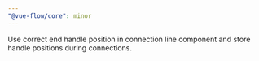 ```yaml
---
"@vue-flow/core": minor
---
```


Use correct end handle position in connection line component and store handle positions during connections.

